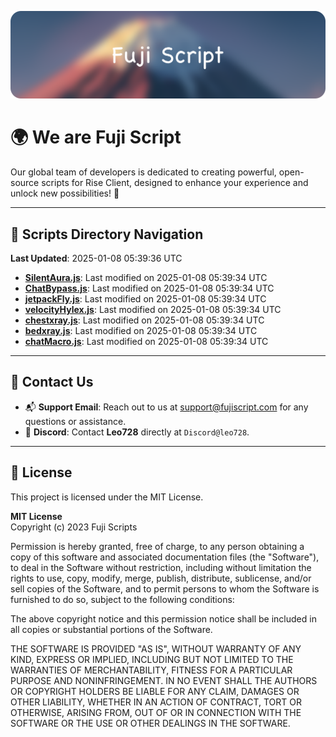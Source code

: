 ![Banner](.github/b.webp)

# 🌍 **We are Fuji Script**

Our global team of developers is dedicated to creating powerful, open-source scripts for Rise Client, designed to enhance your experience and unlock new possibilities! 🌟

---
<!-- SCRIPTS_NAVIGATION_START -->
## 📂 **Scripts Directory Navigation**

**Last Updated**: 2025-01-08 05:39:36 UTC

- **[SilentAura.js](scripts/SilentAura.js)**: Last modified on 2025-01-08 05:39:34 UTC
- **[ChatBypass.js](scripts/ChatBypass.js)**: Last modified on 2025-01-08 05:39:34 UTC
- **[jetpackFly.js](scripts/jetpackFly.js)**: Last modified on 2025-01-08 05:39:34 UTC
- **[velocityHylex.js](scripts/velocityHylex.js)**: Last modified on 2025-01-08 05:39:34 UTC
- **[chestxray.js](scripts/chestxray.js)**: Last modified on 2025-01-08 05:39:34 UTC
- **[bedxray.js](scripts/bedxray.js)**: Last modified on 2025-01-08 05:39:34 UTC
- **[chatMacro.js](scripts/chatMacro.js)**: Last modified on 2025-01-08 05:39:34 UTC

<!-- SCRIPTS_NAVIGATION_END -->

---

## 💬 **Contact Us**  
- 📬 **Support Email**: Reach out to us at [support@fujiscript.com](mailto:support@fujiscript.com) for any questions or assistance.  
- 💬 **Discord**: Contact **Leo728** directly at `Discord@leo728`.

---

## 📜 **License**

This project is licensed under the MIT License.  

**MIT License**  
Copyright (c) 2023 Fuji Scripts  

Permission is hereby granted, free of charge, to any person obtaining a copy of this software and associated documentation files (the "Software"), to deal in the Software without restriction, including without limitation the rights to use, copy, modify, merge, publish, distribute, sublicense, and/or sell copies of the Software, and to permit persons to whom the Software is furnished to do so, subject to the following conditions:  

The above copyright notice and this permission notice shall be included in all copies or substantial portions of the Software.  

THE SOFTWARE IS PROVIDED "AS IS", WITHOUT WARRANTY OF ANY KIND, EXPRESS OR IMPLIED, INCLUDING BUT NOT LIMITED TO THE WARRANTIES OF MERCHANTABILITY, FITNESS FOR A PARTICULAR PURPOSE AND NONINFRINGEMENT. IN NO EVENT SHALL THE AUTHORS OR COPYRIGHT HOLDERS BE LIABLE FOR ANY CLAIM, DAMAGES OR OTHER LIABILITY, WHETHER IN AN ACTION OF CONTRACT, TORT OR OTHERWISE, ARISING FROM, OUT OF OR IN CONNECTION WITH THE SOFTWARE OR THE USE OR OTHER DEALINGS IN THE SOFTWARE.  
